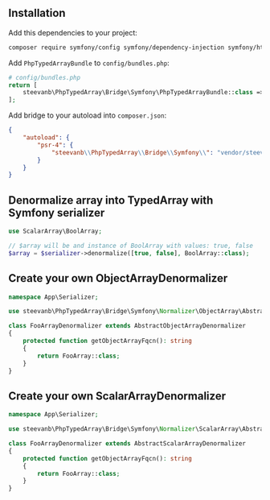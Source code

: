 ## Installation

Add this dependencies to your project:

```bash
composer require symfony/config symfony/dependency-injection symfony/http-kernel
```

Add `PhpTypedArrayBundle` to `config/bundles.php`:
```php
# config/bundles.php
return [
    steevanb\PhpTypedArray\Bridge\Symfony\PhpTypedArrayBundle::class => ['all' => true]
];
```

Add bridge to your autoload into `composer.json`:
```json
{
    "autoload": {
        "psr-4": {
            "steevanb\\PhpTypedArray\\Bridge\\Symfony\\": "vendor/steevanb/php-typed-array/bridge/Symfony"
        }
    }
}
```
## Denormalize array into TypedArray with Symfony serializer

```php
use ScalarArray\BoolArray;

// $array will be and instance of BoolArray with values: true, false
$array = $serializer->denormalize([true, false], BoolArray::class);
```

## Create your own ObjectArrayDenormalizer

```php
namespace App\Serializer;

use steevanb\PhpTypedArray\Bridge\Symfony\Normalizer\ObjectArray\AbstractObjectArrayDenormalizer;

class FooArrayDenormalizer extends AbstractObjectArrayDenormalizer
{
    protected function getObjectArrayFqcn(): string
    {
        return FooArray::class;
    }
}
```

## Create your own ScalarArrayDenormalizer

```php
namespace App\Serializer;

use steevanb\PhpTypedArray\Bridge\Symfony\Normalizer\ScalarArray\AbstractScalarArrayDenormalizer;

class FooArrayDenormalizer extends AbstractScalarArrayDenormalizer
{
    protected function getObjectArrayFqcn(): string
    {
        return FooArray::class;
    }
}
```
